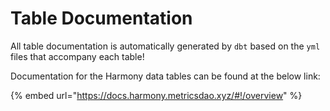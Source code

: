 # Table Documentation

All table documentation is automatically generated by `dbt` based on the `yml` files that accompany each table!

Documentation for the Harmony data tables can be found at the below link:

{% embed url="https://docs.harmony.metricsdao.xyz/#!/overview" %}
